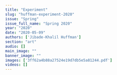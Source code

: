 ```yaml
---
title: "Experiment"
slug: "huffman-experiment-2020"
issue: "Spring"
issue_full_name: "Spring 2020"
year: "2020"
date: "2020-05-09"
authors: ['Jibade-Khalil Huffman']
section: "art"
audio: []
main_image: ""
banner_image: ""
images: ['3ff62a4b88a27524e19d7db5e5a81244.pdf']
videos: []
---
```


